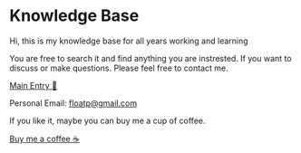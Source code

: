 # Knowledge Base

Hi, this is my knowledge base for all years working and learning

You are free to search it and find anything you are instrested. If you want to discuss or make questions. Please feel free to contact me. 

[Main Entry 🧠](notes/entry.md)


Personal Email: floatp@gmail.com


If you like it, maybe you can buy me a cup of coffee. 

[Buy me a coffee ☕](https://www.buymeacoffee.com/floatpg)